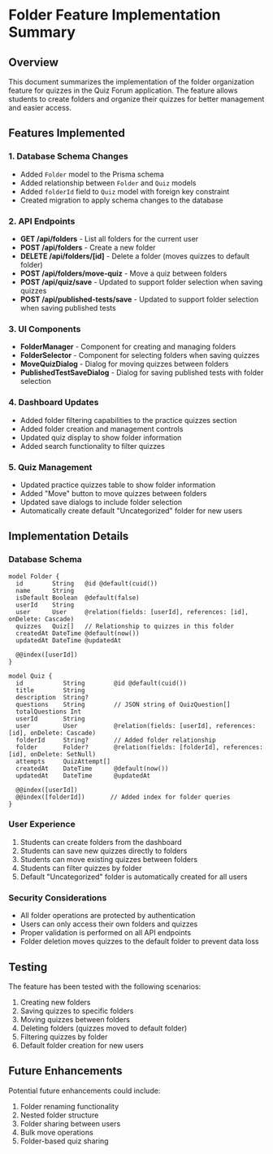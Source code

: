 # Folder Feature Implementation Summary

## Overview
This document summarizes the implementation of the folder organization feature for quizzes in the Quiz Forum application. The feature allows students to create folders and organize their quizzes for better management and easier access.

## Features Implemented

### 1. Database Schema Changes
- Added `Folder` model to the Prisma schema
- Added relationship between `Folder` and `Quiz` models
- Added `folderId` field to `Quiz` model with foreign key constraint
- Created migration to apply schema changes to the database

### 2. API Endpoints
- **GET /api/folders** - List all folders for the current user
- **POST /api/folders** - Create a new folder
- **DELETE /api/folders/[id]** - Delete a folder (moves quizzes to default folder)
- **POST /api/folders/move-quiz** - Move a quiz between folders
- **POST /api/quiz/save** - Updated to support folder selection when saving quizzes
- **POST /api/published-tests/save** - Updated to support folder selection when saving published tests

### 3. UI Components
- **FolderManager** - Component for creating and managing folders
- **FolderSelector** - Component for selecting folders when saving quizzes
- **MoveQuizDialog** - Dialog for moving quizzes between folders
- **PublishedTestSaveDialog** - Dialog for saving published tests with folder selection

### 4. Dashboard Updates
- Added folder filtering capabilities to the practice quizzes section
- Added folder creation and management controls
- Updated quiz display to show folder information
- Added search functionality to filter quizzes

### 5. Quiz Management
- Updated practice quizzes table to show folder information
- Added "Move" button to move quizzes between folders
- Updated save dialogs to include folder selection
- Automatically create default "Uncategorized" folder for new users

## Implementation Details

### Database Schema
```prisma
model Folder {
  id        String   @id @default(cuid())
  name      String
  isDefault Boolean  @default(false)
  userId    String
  user      User     @relation(fields: [userId], references: [id], onDelete: Cascade)
  quizzes   Quiz[]   // Relationship to quizzes in this folder
  createdAt DateTime @default(now())
  updatedAt DateTime @updatedAt

  @@index([userId])
}

model Quiz {
  id           String        @id @default(cuid())
  title        String
  description  String?
  questions    String        // JSON string of QuizQuestion[]
  totalQuestions Int
  userId       String
  user         User          @relation(fields: [userId], references: [id], onDelete: Cascade)
  folderId     String?       // Added folder relationship
  folder       Folder?       @relation(fields: [folderId], references: [id], onDelete: SetNull)
  attempts     QuizAttempt[]
  createdAt    DateTime      @default(now())
  updatedAt    DateTime      @updatedAt

  @@index([userId])
  @@index([folderId])       // Added index for folder queries
}
```

### User Experience
1. Students can create folders from the dashboard
2. Students can save new quizzes directly to folders
3. Students can move existing quizzes between folders
4. Students can filter quizzes by folder
5. Default "Uncategorized" folder is automatically created for all users

### Security Considerations
- All folder operations are protected by authentication
- Users can only access their own folders and quizzes
- Proper validation is performed on all API endpoints
- Folder deletion moves quizzes to the default folder to prevent data loss

## Testing
The feature has been tested with the following scenarios:
1. Creating new folders
2. Saving quizzes to specific folders
3. Moving quizzes between folders
4. Deleting folders (quizzes moved to default folder)
5. Filtering quizzes by folder
6. Default folder creation for new users

## Future Enhancements
Potential future enhancements could include:
1. Folder renaming functionality
2. Nested folder structure
3. Folder sharing between users
4. Bulk move operations
5. Folder-based quiz sharing